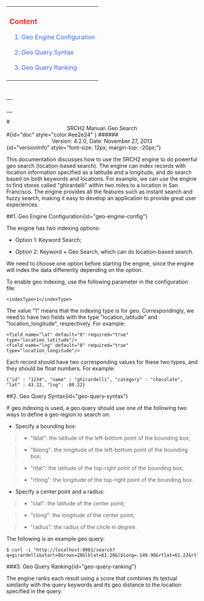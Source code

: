 <div id="content" > <!-- Table of content, id=content-->
<table><tbody><tr><td>
<div>
<h3>
<a style="text-decoration: none;color:#ee2e24" href="#doc">Content</a></h3></div>
&nbsp;&nbsp;&nbsp;<a style="text-decoration: none;color:#3366FF" href="#geo-engine-config">1. Geo Engine Configuration</a><br><br>
&nbsp;&nbsp;&nbsp;<a style="text-decoration: none;color:#3366FF" href="#geo-query-syntax">2. Geo Query Syntax</a><br><br>
&nbsp;&nbsp;&nbsp;<a style="text-decoration: none;color:#3366FF" href="#geo-query-ranking">3. Geo Query Ranking</a><br><br>
</td></tr></tbody></table>
</div> <!-- Table of content, id=content-->

<!-- Google Tag Manager -->
<noscript><iframe src="//www.googletagmanager.com/ns.html?id=GTM-MQK794"
height="0" width="0" style="display:none;visibility:hidden"></iframe></noscript>
<script>(function(w,d,s,l,i){w[l]=w[l]||[];w[l].push({'gtm.start':
new Date().getTime(),event:'gtm.js'});var f=d.getElementsByTagName(s)[0],
j=d.createElement(s),dl=l!='dataLayer'?'&l='+l:'';j.async=true;j.src=
'//www.googletagmanager.com/gtm.js?id='+i+dl;f.parentNode.insertBefore(j,f);
})(window,document,'script','dataLayer','GTM-MQK794');</script>
<!-- End Google Tag Manager -->

</div> <!-- Sidebar -->
</td>

<td id="docBody" style="width:70%">
<br>
<div><table><tbody><tr><td>
<div><h3><a style="text-decoration: none;color:#ee2e24" href="#doc"></a></h3></div>

</td></tr></tbody></table></div>
#<center>SRCH2 Manual: Geo Search</center>#{id="doc" style="color:#ee2e24" }
######<center>Version: 4.2.0, Date: November 27, 2013</center>{id="versionInfo" style="font-size: 12px; margin-top: -20px;"}


This documentation discusses how to use the SRCH2 engine to do powerful geo search (location-based search). The engine can index records with location information specified as a latitude and a longitude, and do search based on both keywords and locations. For example, we can use the engine to find stores called "ghirardelli" within two miles to a location in San Francisco.  The engine provides all the features such as instant search and fuzzy search, making it easy to develop an application to provide great user experiences.

##1. Geo Engine Configuration{id="geo-engine-config"}

The engine has two indexing options:

* Option 1: Keyword Search;

* Option 2: Keyword + Geo Search, which can do location-based search.

We need to choose one option before starting the engine, since the engine will index the data differently depending on the option.

To enable geo indexing, use the following parameter in the configuration file:

```
<indexType>1</indexType>
```

The value "1" means that the indexing type is for geo. Correspondingly, we need to have two fields with the type "location_latitude" and "location_longitude", respectively. For example:

```
<field name="lat" default="0" required="true" type="location_latitude"/>
<field name="lng" default="0" required="true" type="location_longitude"/>
```
Each record should have two corresponding values for these two types, and they should be float numbers.  For example:
```
{"id" : "1234", "name" : "ghirardelli", "category" : "chocolate", "lat" : 43.22, "lng": -80.22}
```


##2. Geo Query Syntax{id="geo-query-syntax"}

If geo indexing is used, a geo query should use one of the following two ways to define a geo region to search on:

 - Specify a bounding box:

>  * "lblat": the latitude of the left-bottom point of the bounding box;

>  * "lblong": the longitude of the left-bottom point of the bounding box;

>  * "rtlat": the latitude of the top-right point of the bounding box;

>  * "rtlong": the longitude of the top-right point of the bounding box.

 - Specify a center point and a radius:

> * "clat": the latitude of the center point;

> * "clong": the longitude of the center point;

> * "radius": the radius of the circle in degree.


The following is an example geo query:
```
$ curl -i "http://localhost:8081/search?q=girardelli&start=0&rows=20&lblat=61.20&lblong=-149.90&rtlat=61.22&rtlong=-149.70"
```

###3. Geo Query Ranking{id="geo-query-ranking"}

The engine ranks each result using a score that combines its textual similarity with the query keywords and its geo distance to the location specified in the query.

